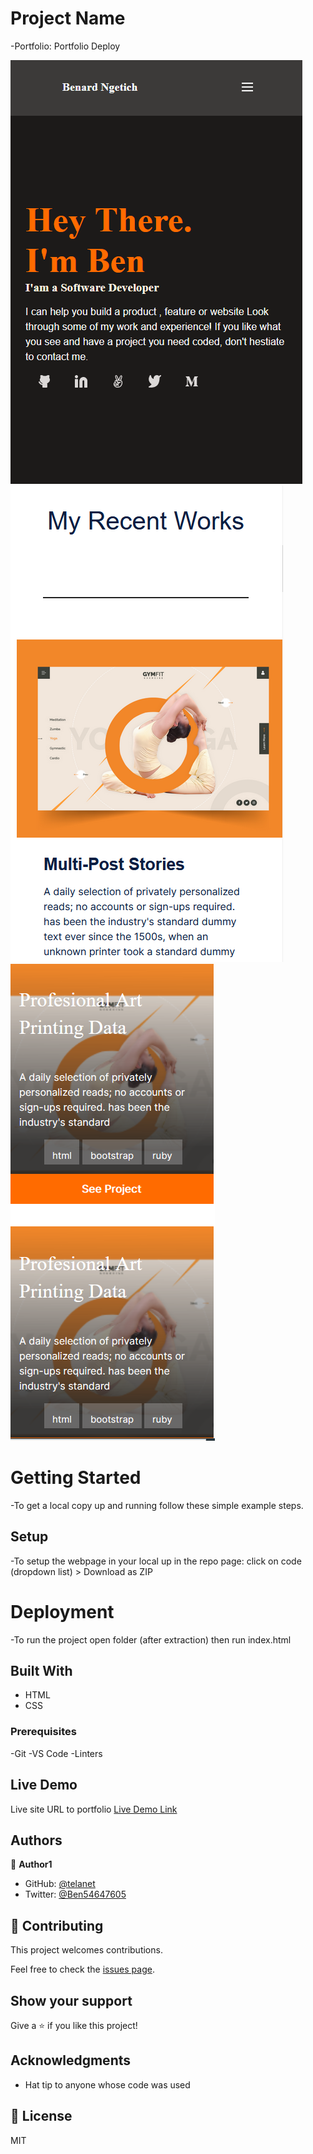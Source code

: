 # Project Name

-Portfolio: Portfolio Deploy

![screenshot](images/screenshot.png)
![screenshot](images/screenshot1.png)
![screenshot](images/screenshot2.png)

# Getting Started
-To get a local copy up and running follow these simple example steps.

## Setup
-To setup the webpage in your local up in the repo page: click on code (dropdown list) > Download as ZIP

# Deployment
-To run the project open folder (after extraction) then run index.html

## Built With

- HTML
- CSS

### Prerequisites
-Git
-VS Code
-Linters

## Live Demo
Live site URL to portfolio
[Live Demo Link](https://https://telanet.github.io/My-Portfolio/)

## Authors

👤 **Author1**

- GitHub: [@telanet](https://github.com/telanet)
- Twitter: [@Ben54647605](https://twitter.com/Ben54647605)

## 🤝 Contributing

This project welcomes contributions.

Feel free to check the [issues page](../../issues/).

## Show your support

Give a ⭐️ if you like this project!

## Acknowledgments

- Hat tip to anyone whose code was used


## 📝 License
MIT